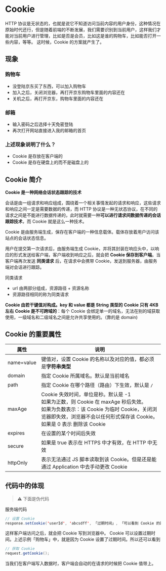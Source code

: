 # Cookie
HTTP 协议是无状态的，也就是说它不知道访问当前内容的用户身份，这种情况在原始时代还行，但是随着前端的不断发展，我们需要识别到当前用户，这样我们才能对当前用户进行管理，比如是否是会员，比如这是谁的购物车，比如能否打开一些内容，等等。
这时候，Cookie 的方案就产生了。



## 现象
### 购物车
- 没登陆京东买了东西，可以加入购物车
- 加入之后，关闭浏览器，再打开京东购物车里面的内容还在
- 关机之后，再打开京东，购物车里面的内容还在

### 邮箱
* 输入密码之后选择十天免密登陆
* 再次打开网站直接进入我的邮箱的首页

### 上述现象说明了什么？
* Cookie 是存放在客户端的
* Cookie 是存在硬盘上的而不是磁盘上的



## Cookie 简介
**Cookie 是一种网络会话状态跟踪的技术**

会话是由一组请求和响应组成，围绕着一个相关事情发起的请求和响应，这些请求和响应之间一定是需要数据的传递，而 HTTP 协议是一种无状态协议，在不同的请求之间是不能进行数据传递的，此时就需要一种**可以进行请求间数据传递的会话跟踪技术**，而 Cookie 就是这么一种技术。

Cookie 是由服务端生成，保存在客户端的一种信息载体。载体存放着用户访问该站点的会话状态信息。

用户在提交第一次请求后，由服务端生成 Cookie，并将其封装在响应头中，以响应的形式发送给客户端，客户端收到响应之后，就会把 **Cookie 保存到客户端**。当客户端再次发送 **同类请求** 后，在请求中会携带 Cookie，发送到服务器，由服务端对会话进行跟踪。

同类请求
* url 由两部分组成，资源路径 + 资源名称
* 资源路径相同的称为同类请求



**Cookie 由若干键值对构成。key 和 value 都是 String 类型的**
**Cookie 只有 4KB 左右**
**Cookie 是不可跨域的**：每个 Cookie 会绑定单一的域名，无法在别的域获取使用，一级域名和二级域名之间是允许共享使用的。（靠的是 domain)



## Cookie 的重要属性

| 属性       | 说明                                                         |
| ---------- | ------------------------------------------------------------ |
| name=value | 键值对，设置 Cookie 的名称以及对应的值，都必须是**字符串类型** |
| domain     | 指定 Cookie 所属域名。默认是当前域名                         |
| path       | 指定 Cookie 在哪个路径（路由）下生效，默认是 `/`             |
| maxAge     | Cookie 失效时间，单位是秒。默认是 -1<br/>如果为正数，则 Cookie 在 maxAge 秒后失效。<br/>如果为负数表示：该 Cookie 为临时 Cookie，关闭浏览器即失效，浏览器不会以任何形式保存该 Cookie。<br/>如果是 0 表示 删除该 Cookie |
| expires    | 在设置的某个时间后失效                                       |
| secure     | 如果是 true 表示在 HTTPS 中才有效，在 HTTP 中无效            |
| httpOnly   | 表示无法通过 JS 脚本读取到该 Cookie。但是还是能通过 Application 中去手动更改 Cookie |



## 代码中的体现
> ⚠️ 下面是伪代码

服务端代码
```java
// 设置 Cookie
response.setCookie('userId', 'abcsdff', 「过期时间」, 「可以看到 Cookie 的路径」);
```
这样客户端访问之后，就会把 Cookie 写到浏览器中。
Cookie 可以设置过期时间。上述示例「购物车」中，就是因为 Cookie 设置了过期时间。所以还可以看到

```java
// 获取 Cookie
request.getCookie();
```

当我们在客户端写入数据时，客户端会自动的在请求的时候把 Cookie 值带上。

